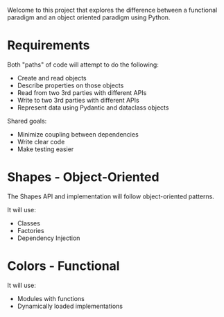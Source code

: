 Welcome to this project that explores the difference between a functional paradigm and an object oriented paradigm using Python.

# Requirements

Both "paths" of code will attempt to do the following:

- Create and read objects
- Describe properties on those objects
- Read from two 3rd parties with different APIs
- Write to two 3rd parties with different APIs
- Represent data using Pydantic and dataclass objects

Shared goals:

- Minimize coupling between dependencies
- Write clear code
- Make testing easier


# Shapes - Object-Oriented

The Shapes API and implementation will follow object-oriented patterns.

It will use:

- Classes
- Factories
- Dependency Injection


# Colors - Functional

It will use:

- Modules with functions
- Dynamically loaded implementations

